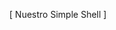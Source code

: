 <p align = "center"
	<a href="https://github.com/derpmagician/simple_shell">[ Nuestro Simple Shell ]</a>
</p>

<p align = "center">
	
